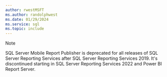 ```yaml
---
author: rwestMSFT
ms.author: randolphwest
ms.date: 01/29/2024
ms.service: sql
ms.topic: include
---
```

> [!NOTE]
> SQL Server Mobile Report Publisher is deprecated for all releases of SQL Server Reporting Services after SQL Server Reporting Services 2019. It's discontinued starting in SQL Server Reporting Services 2022 and Power BI Report Server.
